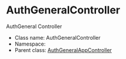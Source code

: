 AuthGeneralController
===============

AuthGeneral Controller




* Class name: AuthGeneralController
* Namespace: 
* Parent class: [AuthGeneralAppController](AuthGeneralAppController.md)








